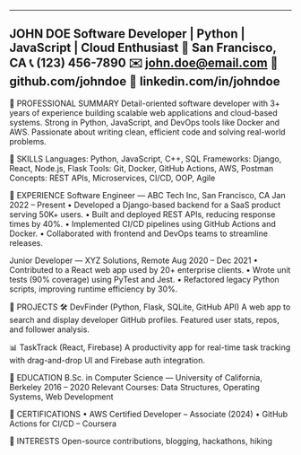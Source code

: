 ------------------------------------------------------------
JOHN DOE
Software Developer | Python | JavaScript | Cloud Enthusiast
📍 San Francisco, CA   📞 (123) 456-7890   ✉️ john.doe@email.com
🔗 github.com/johndoe   🔗 linkedin.com/in/johndoe
------------------------------------------------------------

🔹 PROFESSIONAL SUMMARY
Detail-oriented software developer with 3+ years of experience building scalable web applications and cloud-based systems. Strong in Python, JavaScript, and DevOps tools like Docker and AWS. Passionate about writing clean, efficient code and solving real-world problems.

🔹 SKILLS
Languages: Python, JavaScript, C++, SQL
Frameworks: Django, React, Node.js, Flask
Tools: Git, Docker, GitHub Actions, AWS, Postman
Concepts: REST APIs, Microservices, CI/CD, OOP, Agile

🔹 EXPERIENCE
Software Engineer — ABC Tech Inc, San Francisco, CA
Jan 2022 – Present
• Developed a Django-based backend for a SaaS product serving 50K+ users.
• Built and deployed REST APIs, reducing response times by 40%.
• Implemented CI/CD pipelines using GitHub Actions and Docker.
• Collaborated with frontend and DevOps teams to streamline releases.

Junior Developer — XYZ Solutions, Remote
Aug 2020 – Dec 2021
• Contributed to a React web app used by 20+ enterprise clients.
• Wrote unit tests (90% coverage) using PyTest and Jest.
• Refactored legacy Python scripts, improving runtime efficiency by 30%.

🔹 PROJECTS
🛠 DevFinder (Python, Flask, SQLite, GitHub API)
A web app to search and display developer GitHub profiles. Featured user stats, repos, and follower analysis.

📊 TaskTrack (React, Firebase)
A productivity app for real-time task tracking with drag-and-drop UI and Firebase auth integration.

🔹 EDUCATION
B.Sc. in Computer Science — University of California, Berkeley
2016 – 2020
Relevant Courses: Data Structures, Operating Systems, Web Development

🔹 CERTIFICATIONS
• AWS Certified Developer – Associate (2024)
• GitHub Actions for CI/CD – Coursera

🔹 INTERESTS
Open-source contributions, blogging, hackathons, hiking
